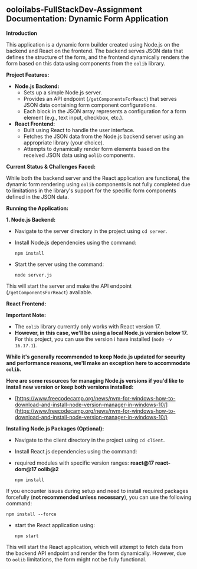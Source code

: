 ## ooloilabs-FullStackDev-Assignment Documentation: Dynamic Form Application

**Introduction**

This application is a dynamic form builder created using Node.js on the backend and React on the frontend. The backend serves JSON data that defines the structure of the form, and the frontend dynamically renders the form based on this data using components from the `oolib` library.


**Project Features:**

- **Node.js Backend:**
    - Sets up a simple Node.js server.
    - Provides an API endpoint (`/getComponentsForReact`) that serves JSON data containing form component configurations.
    - Each block in the JSON array represents a configuration for a form element (e.g., text input, checkbox, etc.).
- **React Frontend:**
    - Built using React to handle the user interface.
    - Fetches the JSON data from the Node.js backend server using an appropriate library (your choice).
    - Attempts to dynamically render form elements based on the received JSON data using `oolib` components.


**Current Status & Challenges Faced:**

While both the backend server and the React application are functional, the dynamic form rendering using `oolib` components is not fully completed due to limitations in the library's support for the specific form components defined in the JSON data. 



**Running the Application:**

**1. Node.js Backend:**

- Navigate to the server directory in the project using ```cd server```.
- Install Node.js dependencies using the command:

   ```npm install```

- Start the server using the command:

   ```node server.js ```

This will start the server and make the API endpoint (`/getComponentsForReact`) available.




**React Frontend:**

**Important Note:**

* The `oolib` library currently only works with React version 17. 
* **However, in this case, we'll be using a local Node.js version below 17.** For this project, you can use the version i have installed (`node -v 16.17.1`).

**While it's generally recommended to keep Node.js updated for security and performance reasons, we'll make an exception here to accommodate `oolib`.**

**Here are some resources for managing Node.js versions if you'd like to install new version or keep both versions installed:**

* [https://www.freecodecamp.org/news/nvm-for-windows-how-to-download-and-install-node-version-manager-in-windows-10/](https://www.freecodecamp.org/news/nvm-for-windows-how-to-download-and-install-node-version-manager-in-windows-10/)



**Installing Node.js Packages (Optional):**

- Navigate to the client directory in the project using ```cd client```.
- Install React.js dependencies using the command:

- required modules with specific version ranges: **react@17 react-dom@17 oolib@2** 

     ```npm install```

If you encounter issues during setup and need to install required packages forcefully (**not recommended unless necessary**), you can use the following command:

 ```npm install --force```


 - start the React application using:

     ```npm start```
   

This will start the React application, which will attempt to fetch data from the backend API endpoint and render the form dynamically. However, due to `oolib` limitations, the form might not be fully functional.



